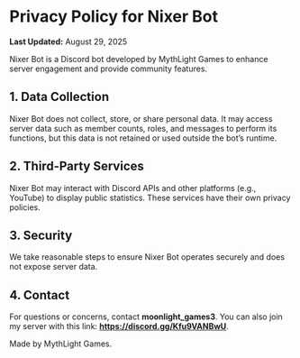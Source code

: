 # Privacy Policy for Nixer Bot

**Last Updated:** August 29, 2025

Nixer Bot is a Discord bot developed by MythLight Games to enhance server engagement and provide community features.

## 1. Data Collection
Nixer Bot does not collect, store, or share personal data. It may access server data such as member counts, roles, and messages to perform its functions, but this data is not retained or used outside the bot’s runtime.

## 2. Third-Party Services
Nixer Bot may interact with Discord APIs and other platforms (e.g., YouTube) to display public statistics. These services have their own privacy policies.

## 3. Security
We take reasonable steps to ensure Nixer Bot operates securely and does not expose server data.

## 4. Contact
For questions or concerns, contact **moonlight_games3**.
You can also join my server with this link: **https://discord.gg/Kfu9VANBwU**.

Made by MythLight Games.
